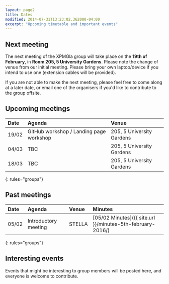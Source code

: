 ```yaml
---
layout: page2
title: Dates
modified: 2014-07-31T13:23:02.362000-04:00
excerpt: "Upcoming timetable and important events"
---
```


## Next meeting

The next meeting of the XPMGla group will take place on the **19th of February**, in **Room 205, 5 University Gardens**. Please note the change of venue from our initial meeting. Please bring your own laptop/device if you intend to use one (extension cables will be provided).


If you are not able to make the next meeting, please feel free to come along at a later date, or email one of the organisers if you'd like to contribute to the group offsite.

## Upcoming meetings

|Date|Agenda|Venue|
|:---|:---|:---|
|19/02|GitHub workshop / Landing page workshop|205, 5 University Gardens|
|04/03|TBC|205, 5 University Gardens|
|18/03|TBC|205, 5 University Gardens|
{: rules="groups"}



## Past meetings

|Date|Agenda|Venue|Minutes|
|:---|:---|:---|:---|
|05/02|Introductory meeting|STELLA|[05/02 Minutes]({{ site.url }}/minutes-5th-february-2016/)|
{: rules="groups"}

## Interesting events

Events that might be interesting to group members will be posted here, and everyone is welcome to contribute.
